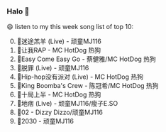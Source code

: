 

### Halo 👋

😄 listen to my this week song list of top 10:

0. 🌈迷途羔羊 (Live) - 顽童MJ116
1. 🌈让我RAP - MC HotDog 热狗
2. 🌈Easy Come Easy Go - 蔡健雅/MC HotDog 热狗
3. 🌈脱罪 (Live) - 顽童MJ116
4. 🌈Hip-hop没有派对 (Live) - MC HotDog 热狗
5. 🌈King Boomba's Crew - 陈冠希/MC HotDog 热狗
6. 🌈十局上半 - MC HotDog 热狗
7. 🌈地痞 (Live) - 顽童MJ116/瘦子E.SO
8. 🌈02 - Dizzy Dizzo/顽童MJ116
9. 🌈2030 - 顽童MJ116

